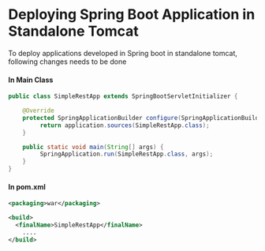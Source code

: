 # Deploying Spring Boot Application in Standalone Tomcat
To deploy applications developed in Spring boot in standalone tomcat, following changes needs to be done

#### In Main Class
```java
public class SimpleRestApp extends SpringBootServletInitializer {

    @Override
    protected SpringApplicationBuilder configure(SpringApplicationBuilder application) {
         return application.sources(SimpleRestApp.class);
    }

    public static void main(String[] args) {
         SpringApplication.run(SimpleRestApp.class, args);
    }
}
```
#### In pom.xml
```xml
<packaging>war</packaging>

<build>
  <finalName>SimpleRestApp</finalName>
    ....
</build>
```
